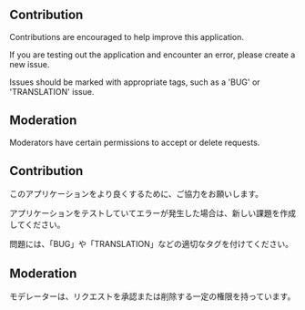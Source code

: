 ## Contribution

Contributions are encouraged to help improve this application.

If you are testing out the application and encounter an error, please create a new issue.

Issues should be marked with appropriate tags, such as a 'BUG' or 'TRANSLATION' issue.

## Moderation

Moderators have certain permissions to accept or delete requests. 


## Contribution

このアプリケーションをより良くするために、ご協力をお願いします。

アプリケーションをテストしていてエラーが発生した場合は、新しい課題を作成してください。

問題には、「BUG」や「TRANSLATION」などの適切なタグを付けてください。

## Moderation

モデレーターは、リクエストを承認または削除する一定の権限を持っています。
